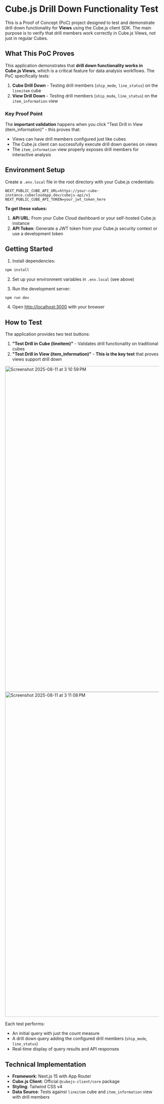 # Cube.js Drill Down Functionality Test

This is a Proof of Concept (PoC) project designed to test and demonstrate drill down functionality for **Views** using the Cube.js client SDK. The main purpose is to verify that drill members work correctly in Cube.js Views, not just in regular Cubes.

## What This PoC Proves

This application demonstrates that **drill down functionality works in Cube.js Views**, which is a critical feature for data analysis workflows. The PoC specifically tests:

1. **Cube Drill Down** - Testing drill members (`ship_mode`, `line_status`) on the `lineitem` cube
2. **View Drill Down** - Testing drill members (`ship_mode`, `line_status`) on the `item_information` view

### Key Proof Point

The **important validation** happens when you click "Test Drill in View (item_information)" - this proves that:
- Views can have drill members configured just like cubes
- The Cube.js client can successfully execute drill down queries on views
- The `item_information` view properly exposes drill members for interactive analysis

## Environment Setup

Create a `.env.local` file in the root directory with your Cube.js credentials:

```env
NEXT_PUBLIC_CUBE_API_URL=https://your-cube-instance.cubecloudapp.dev/cubejs-api/v1
NEXT_PUBLIC_CUBE_API_TOKEN=your_jwt_token_here
```

**To get these values:**
1. **API URL**: From your Cube Cloud dashboard or your self-hosted Cube.js instance
2. **API Token**: Generate a JWT token from your Cube.js security context or use a development token

## Getting Started

1. Install dependencies:
```bash
npm install
```

2. Set up your environment variables in `.env.local` (see above)

3. Run the development server:
```bash
npm run dev
```

4. Open [http://localhost:3000](http://localhost:3000) with your browser

## How to Test

The application provides two test buttons:

1. **"Test Drill in Cube (lineitem)"** - Validates drill functionality on traditional cubes
2. **"Test Drill in View (item_information)"** - **This is the key test** that proves views support drill down

<img width="676" height="1064" alt="Screenshot 2025-08-11 at 3 10 59 PM" src="https://github.com/user-attachments/assets/0a3d0330-747a-4c38-a49e-eb2711620b6e" />
<img width="727" height="1061" alt="Screenshot 2025-08-11 at 3 11 08 PM" src="https://github.com/user-attachments/assets/2169ed47-aff8-417b-95b9-405b34f2a8aa" />


Each test performs:
- An initial query with just the count measure
- A drill down query adding the configured drill members (`ship_mode`, `line_status`)
- Real-time display of query results and API responses

## Technical Implementation

- **Framework**: Next.js 15 with App Router
- **Cube.js Client**: Official `@cubejs-client/core` package
- **Styling**: Tailwind CSS v4
- **Data Source**: Tests against `lineitem` cube and `item_information` view with drill members
